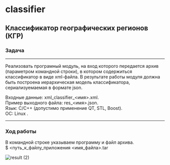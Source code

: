 # classifier
## Классификатор географических регионов (КГР)

### Задача
---
Реализовать програмный модуль, на вход которого передается архив (параметром командной строки), в котором содержиться классификатор в виде xml-файла. В результате работы модуля должна быть построена иерархическая модель классификатора, сериализуемаемая в формате json.

Входные данные: xml_classifier_<имя>.xml. <br/>
Пример выходного файла: res_<имя>.json. <br/>
Язык: C/C++ (допустимо применение QT, STL, Boost). <br/>
ОС: Linux . <br/>

---
  
### Ход работы
В командной строке указываем программу и файл архива.<br/>
$ <путь_к_файлу_приложения  <имя_файла>.tar

  
![result (2)](https://user-images.githubusercontent.com/113715205/190863635-df188d2d-0c37-406e-af81-49071b20fd09.png)

